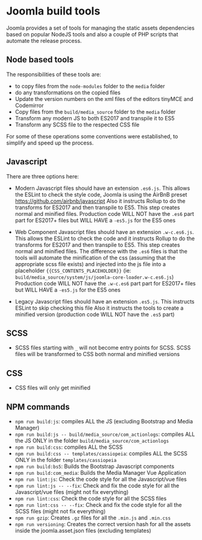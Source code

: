 # Joomla build tools

Joomla provides a set of tools for managing the static assets dependencies based on popular NodeJS tools and also a couple of PHP scripts that automate the release process.

## Node based tools
The responsibilities of these tools are:
- to copy files from the `node-modules` folder to the `media` folder
- do any transformations on the copied files
- Update the version numbers on the xml files of the editors tinyMCE and Codemirror
- Copy files from the `build/media_source` folder to the `media` folder
- Transform any modern JS to both ES2017 and transpile it to ES5
- Transform any SCSS file to the respected CSS file

For some of these operations some conventions were established, to simplify and speed up the process.

## Javascript
There are three options here:
- Modern Javascript files should have an extension `.es6.js`.
  This allows the ESLint to check the style code, Joomla is using the AirBnB preset https://github.com/airbnb/javascript
  Also it instructs Rollup to do the transforms for ES2017 and then transpile to ES5. This step creates normal and minified files.
  Production code WILL NOT have the `.es6` part part for ES2017+ files but WILL HAVE a `-es5.js` for the ES5 ones

- Web Component Javascript files should have an extension `.w-c.es6.js`.
  This allows the ESLint to check the code and it instructs Rollup to do the transforms for ES2017 and then transpile to ES5. This step creates normal and minified files. The difference with the `.es6` files is that the tools will automate the minification of the css (assuming that the appropriate scss file exists) and injected into the js file into a placeholder `{{CSS_CONTENTS_PLACEHOLDER}}` (ie: `build/media_source/system/js/joomla-core-loader.w-c.es6.js`)
  Production code WILL NOT have the `.w-c.es6` part part for ES2017+ files but WILL HAVE a `-es5.js` for the ES5 ones

- Legacy Javascript files should have an extension `.es5.js`.
  This instructs ESLint to skip checking this file
  Also it instructs the tools to create a minified version (production code WILL NOT have the `.es5` part)

## SCSS
- SCSS files starting with `_` will not become entry points for SCSS.
  SCSS files will be transformed to CSS both normal and minified versions

## CSS
- CSS files will only get minified


## NPM commands
- `npm run build:js`: compiles ALL the JS (excluding Bootstrap and Media Manager)
- `npm run build:js -- build/media_source/com_actionlogs`: compiles ALL the JS ONLY in the folder `build/media_source/com_actionlogs`
- `npm run build:css`: compiles ALL the SCSS
- `npm run build:css -- templates/cassiopeia`: compiles ALL the SCSS ONLY in the folder `templates/cassiopeia`
- `npm run build:bs5`: Builds the Bootstrap Javascript components
- `npm run build:com_media`: Builds the Media Manager Vue Application
- `npm run lint:js`: Check the code style for all the Javascript/vue files
- `npm run lint:js -- --fix`: Check and fix the code style for all the Javascript/vue files (might not fix everything)
- `npm run lint:css`: Check the code style for all the SCSS files
- `npm run lint:css -- --fix`: Check and fix the code style for all the SCSS files (might not fix everything)
- `npm run gzip`: Creates `.gz` files for all the `.min.js` and `.min.css`
- `npm run versioning`: Creates the correct version hash for all the assets inside the joomla.asset.json files (excluding templates)
